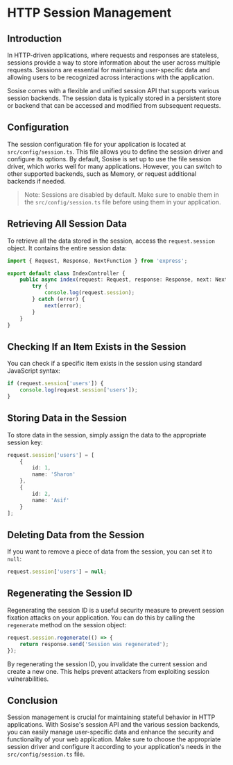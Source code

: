 # HTTP Session Management

## Introduction
In HTTP-driven applications, where requests and responses are stateless, sessions provide a way to store information about the user across multiple requests. Sessions are essential for maintaining user-specific data and allowing users to be recognized across interactions with the application.

Sosise comes with a flexible and unified session API that supports various session backends. The session data is typically stored in a persistent store or backend that can be accessed and modified from subsequent requests.

## Configuration
The session configuration file for your application is located at `src/config/session.ts`. This file allows you to define the session driver and configure its options. By default, Sosise is set up to use the file session driver, which works well for many applications. However, you can switch to other supported backends, such as Memory, or request additional backends if needed.

> Note: Sessions are disabled by default. Make sure to enable them in the `src/config/session.ts` file before using them in your application.

## Retrieving All Session Data
To retrieve all the data stored in the session, access the `request.session` object. It contains the entire session data:

```typescript
import { Request, Response, NextFunction } from 'express';

export default class IndexController {
    public async index(request: Request, response: Response, next: NextFunction) {
        try {
            console.log(request.session);
        } catch (error) {
            next(error);
        }
    }
}
```

## Checking If an Item Exists in the Session
You can check if a specific item exists in the session using standard JavaScript syntax:

```typescript
if (request.session['users']) {
    console.log(request.session['users']);
}
```

## Storing Data in the Session
To store data in the session, simply assign the data to the appropriate session key:

```typescript
request.session['users'] = [
    {
        id: 1,
        name: 'Sharon'
    },
    {
        id: 2,
        name: 'Asif'
    }
];
```

## Deleting Data from the Session
If you want to remove a piece of data from the session, you can set it to `null`:

```typescript
request.session['users'] = null;
```

## Regenerating the Session ID
Regenerating the session ID is a useful security measure to prevent session fixation attacks on your application. You can do this by calling the `regenerate` method on the session object:

```typescript
request.session.regenerate(() => {
    return response.send('Session was regenerated');
});
```

By regenerating the session ID, you invalidate the current session and create a new one. This helps prevent attackers from exploiting session vulnerabilities.

## Conclusion
Session management is crucial for maintaining stateful behavior in HTTP applications. With Sosise's session API and the various session backends, you can easily manage user-specific data and enhance the security and functionality of your web application. Make sure to choose the appropriate session driver and configure it according to your application's needs in the `src/config/session.ts` file.